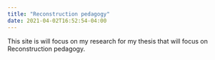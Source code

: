 ```yaml
---
title: "Reconstruction pedagogy"
date: 2021-04-02T16:52:54-04:00
---
```


This site is will focus on my research for my thesis that will focus on Reconstruction pedagogy. 

